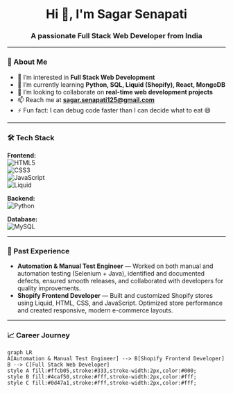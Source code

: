 <h1 align="center">Hi 👋, I'm Sagar Senapati</h1>
<h3 align="center">A passionate Full Stack Web Developer from India</h3>

---

### 💫 About Me
- 👀 I’m interested in **Full Stack Web Development**
- 🌱 I’m currently learning **Python, SQL, Liquid (Shopify), React, MongoDB**
- 💞️ I’m looking to collaborate on **real-time web development projects**
- 📫 Reach me at **sagar.senapati125@gmail.com**
- ⚡ Fun fact: I can debug code faster than I can decide what to eat 😄

---

### 🛠 Tech Stack
**Frontend:**  
![HTML5](https://img.shields.io/badge/-HTML5-E34F26?logo=html5&logoColor=white)  
![CSS3](https://img.shields.io/badge/-CSS3-1572B6?logo=css3&logoColor=white)  
![JavaScript](https://img.shields.io/badge/-JavaScript-F7DF1E?logo=javascript&logoColor=black)  
![Liquid](https://img.shields.io/badge/-Liquid-000000?logo=shopify&logoColor=white)  

**Backend:**  
![Python](https://img.shields.io/badge/-Python-3776AB?logo=python&logoColor=white)  

**Database:**  
![MySQL](https://img.shields.io/badge/-MySQL-4479A1?logo=mysql&logoColor=white)  

---

### 🏢 Past Experience
- **Automation & Manual Test Engineer** — Worked on both manual and automation testing (Selenium + Java), identified and documented defects, ensured smooth releases, and collaborated with developers for quality improvements.  
- **Shopify Frontend Developer** — Built and customized Shopify stores using Liquid, HTML, CSS, and JavaScript. Optimized store performance and created responsive, modern e-commerce layouts.  

---

### 📈 Career Journey
```mermaid
graph LR
A[Automation & Manual Test Engineer] --> B[Shopify Frontend Developer]
B --> C[Full Stack Web Developer]
style A fill:#ffcb05,stroke:#333,stroke-width:2px,color:#000;
style B fill:#4caf50,stroke:#fff,stroke-width:2px,color:#fff;
style C fill:#0d47a1,stroke:#fff,stroke-width:2px,color:#fff;
